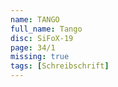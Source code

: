 ```yaml
---
name: TANGO
full_name: Tango
disc: SiFoX-19
page: 34/1
missing: true
tags: [Schreibschrift]
---
```

